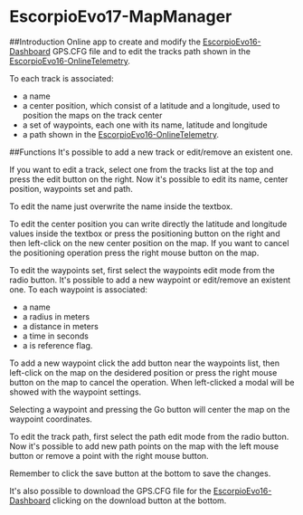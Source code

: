 # EscorpioEvo17-MapManager
##Introduction
Online app to create and modify the [EscorpioEvo16-Dashboard](https://github.com/DavideMalvezzi/EscorpioEvo16-Dashboard) GPS.CFG file and 
to edit the tracks path shown in the [EscorpioEvo16-OnlineTelemetry](https://github.com/DavideMalvezzi/EscorpioEvo16-OnlineTelemetry).

To each track is associated:
- a name
- a center position, which consist of a latitude and a longitude, used to position the maps on the track center
- a set of waypoints, each one with its name, latitude and longitude
- a path shown in the [EscorpioEvo16-OnlineTelemetry](https://github.com/DavideMalvezzi/EscorpioEvo16-OnlineTelemetry).

##Functions
It's possible to add a new track or edit/remove an existent one. 

If you want to edit a track, select one from the tracks list at the top and press the edit button on the right. 
Now it's possible to edit its name, center position, waypoints set and path.

To edit the name just overwrite the name inside the textbox.

To edit the center position you can write directly the latitude and longitude values inside the textbox or press the positioning button
on the right and then left-click on the new center position on the map. If you want to cancel the positioning operation press the right 
mouse button on the map.

To edit the waypoints set, first select the waypoints edit mode from the radio button.
It's possible to add a new waypoint or edit/remove an existent one. 
To each waypoint is associated:
- a name
- a radius in meters
- a distance in meters
- a time in seconds
- a is reference flag.

To add a new waypoint click the add button near the waypoints list, then left-click on the map on the desidered position or press
the right mouse button on the map to cancel the operation. When left-clicked a modal will be showed with the waypoint settings.

Selecting a waypoint and pressing the Go button will center the map on the waypoint coordinates.

To edit the track path, first select the path edit mode from the radio button. Now it's possible to add new path points on the map
with the left mouse button or remove a point with the right mouse button.

Remember to click the save button at the bottom to save the changes.

It's also possible to download the GPS.CFG file for the [EscorpioEvo16-Dashboard](https://github.com/DavideMalvezzi/EscorpioEvo16-Dashboard)
clicking on the download button at the bottom.

